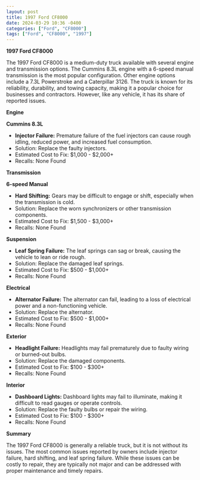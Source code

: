 ```yaml
---
layout: post
title: 1997 Ford CF8000
date: 2024-03-29 10:36 -0400
categories: ["Ford", "CF8000"]
tags: ["Ford", "CF8000", "1997"]
---
```

**1997 Ford CF8000**

The 1997 Ford CF8000 is a medium-duty truck available with several engine and transmission options. The Cummins 8.3L engine with a 6-speed manual transmission is the most popular configuration. Other engine options include a 7.3L Powerstroke and a Caterpillar 3126. The truck is known for its reliability, durability, and towing capacity, making it a popular choice for businesses and contractors. However, like any vehicle, it has its share of reported issues.

**Engine**

**Cummins 8.3L**

* **Injector Failure:** Premature failure of the fuel injectors can cause rough idling, reduced power, and increased fuel consumption.
* Solution: Replace the faulty injectors.
* Estimated Cost to Fix: $1,000 - $2,000+
* Recalls: None Found

**Transmission**

**6-speed Manual**

* **Hard Shifting:** Gears may be difficult to engage or shift, especially when the transmission is cold.
* Solution: Replace the worn synchronizers or other transmission components.
* Estimated Cost to Fix: $1,500 - $3,000+
* Recalls: None Found

**Suspension**

* **Leaf Spring Failure:** The leaf springs can sag or break, causing the vehicle to lean or ride rough.
* Solution: Replace the damaged leaf springs.
* Estimated Cost to Fix: $500 - $1,000+
* Recalls: None Found

**Electrical**

* **Alternator Failure:** The alternator can fail, leading to a loss of electrical power and a non-functioning vehicle.
* Solution: Replace the alternator.
* Estimated Cost to Fix: $500 - $1,000+
* Recalls: None Found

**Exterior**

* **Headlight Failure:** Headlights may fail prematurely due to faulty wiring or burned-out bulbs.
* Solution: Replace the damaged components.
* Estimated Cost to Fix: $100 - $300+
* Recalls: None Found

**Interior**

* **Dashboard Lights:** Dashboard lights may fail to illuminate, making it difficult to read gauges or operate controls.
* Solution: Replace the faulty bulbs or repair the wiring.
* Estimated Cost to Fix: $100 - $300+
* Recalls: None Found

**Summary**

The 1997 Ford CF8000 is generally a reliable truck, but it is not without its issues. The most common issues reported by owners include injector failure, hard shifting, and leaf spring failure. While these issues can be costly to repair, they are typically not major and can be addressed with proper maintenance and timely repairs.
